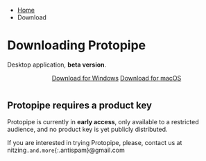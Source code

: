 <style type="text/css">
    #content h1 {
        margin-top: 2em;
    }

    #content .button {
        margin: 8px;
    }

    #downloadButtons {
        margin-bottom: 3em;
    }

    @media screen and (min-width: 42em) {
        #content p,
        #content h1,
        #content h2,
        #downloadButtons {
            text-align: center;
        }
    }
</style>

<ul class="breadcrumb">
    <li><a href="">Home</a></li>
    <li>Download</li>
</ul>

# Downloading Protopipe

Desktop application, **beta version**.

<div id="downloadButtons">
    <a class="button" href="windows_instructions"><i class="icon-windows"></i> Download for Windows</a>
    <a class="button" href="macOS_instructions"><i class="icon-apple"></i> Download for macOS</a>
</div>

## Protopipe requires a product key

Protopipe is currently in **early access**, only available to a restricted audience, and no product key is yet publicly distributed.

If you are interested in trying Protopipe, please, contact us at nitzing`.and.more`{:.antispam}@gmail.com